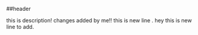##header


this is description!
changes added by me!!
this is new line .
hey this is new line to add.
